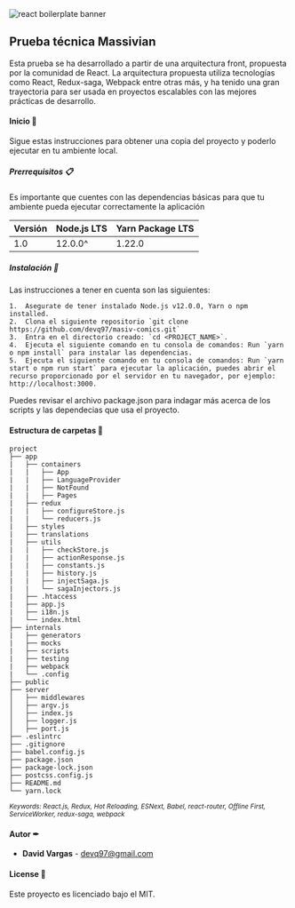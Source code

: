 <img src="https://miro.medium.com/max/3600/1*HSisLuifMO6KbLfPOKtLow.jpeg" alt="react boilerplate banner" align="center" />

## Prueba técnica Massivian

Esta prueba se ha desarrollado a partir de una arquitectura front, propuesta por la comunidad de React. La arquitectura propuesta utiliza tecnologías como React, Redux-saga, Webpack entre otras más, y ha tenido una gran trayectoria para ser usada en proyectos escalables con las mejores prácticas de desarrollo.

#### Inicio 🚀

Sigue estas instrucciones para obtener una copia del proyecto y poderlo ejecutar en tu ambiente local.


##### Prerrequisitos 📋

Es importante que cuentes con las dependencias básicas para que tu ambiente pueda ejecutar correctamente la aplicación

| Versión | Node.js LTS | Yarn Package LTS | 
|---- |----|----
| 1.0 | 12.0.0^  | 1.22.0


##### Instalación 🔧

Las instrucciones a tener en cuenta son las siguientes:

```
1.  Asegurate de tener instalado Node.js v12.0.0, Yarn o npm installed.
2.  Clona el siguiente repositorio `git clone https://github.com/devq97/masiv-comics.git`
3.  Entra en el directorio creado: `cd <PROJECT_NAME>`.
4.  Ejecuta el siguiente comando en tu consola de comandos: Run `yarn o npm install` para instalar las dependencias.
5.  Ejecuta el siguiente comando en tu consola de comandos: Run `yarn start o npm run start` para ejecutar la aplicación, puedes abrir el recurso proporcionado por el servidor en tu navegador, por ejemplo: http://localhost:3000.
```

Puedes revisar el archivo package.json para indagar más acerca de los scripts y las dependecias que usa el proyecto.

#### Estructura de carpetas 🔧


    project
    ├── app 
    |   ├── containers              
    |   |   ├── App
    |   |   ├── LanguageProvider
    |   |   ├── NotFound
    |   |   ├── Pages
    |   ├── redux
    |   |   ├── configureStore.js
    |   |   └── reducers.js
    |   ├── styles
    |   ├── translations
    |   ├── utils
    |   |   ├── checkStore.js  
    |   |   ├── actionResponse.js 
    |   |   ├── constants.js   
    |   |   ├── history.js    
    |   |   ├── injectSaga.js   
    |   |   └── sagaInjectors.js   
    |   ├── .htaccess
    |   ├── app.js
    |   ├── i18n.js
    |   └── index.html
    ├── internals   
    |   ├── generators                  
    |   ├── mocks                  
    |   ├── scripts                  
    |   ├── testing                  
    |   ├── webpack                  
    |   └── .config                  
    ├── public                   
    ├── server                    
    │   ├── middlewares          
    │   ├── argv.js         
    │   ├── index.js         
    │   ├── logger.js         
    │   ├── port.js   
    ├── .eslintrc
    ├── .gitignore
    ├── babel.config.js      
    ├── package.json            
    ├── package-lock.json       
    ├── postcss.config.js       
    ├── README.md               
    └── yarn.lock

<sub><i>Keywords: React.js, Redux, Hot Reloading, ESNext, Babel, react-router, Offline First, ServiceWorker, redux-saga, webpack</i></sub>

#### Autor ✒
 
* **David Vargas** - <devq97@gmail.com> 

#### License 📄

Este proyecto es licenciado bajo el MIT.

